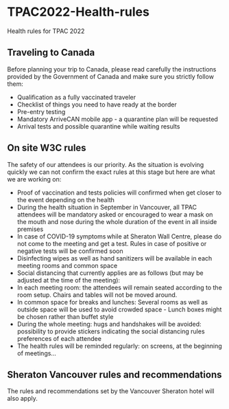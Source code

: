 # TPAC2022-Health-rules
Health rules for TPAC 2022

## Traveling to Canada
Before planning your trip to Canada, please read carefully the instructions provided by the Government of Canada and make sure you strictly follow them:<br/>
- Qualification as a fully vaccinated traveler
- Checklist of things you need to have ready at the border
- Pre-entry testing
- Mandatory ArriveCAN mobile app - a quarantine plan will be requested
- Arrival tests and possible quarantine while waiting results

## On site W3C rules<br/>
The safety of our attendees is our priority. As the situation is evolving quickly we can not confirm the exact rules at this stage but here are what we are working on:
- Proof of vaccination and tests policies will confirmed when get closer to the event depending  on the health 
- During the health situation in September in Vancouver, all TPAC attendees will be mandatory asked or encouraged to wear a mask on the mouth and nose during the whole duration of the event in all inside premises
- In case of COVID-19 symptoms while at Sheraton Wall Centre, please do not come to the meeting and get a test. Rules in case of positive or negative tests will be confirmed soon
- Disinfecting wipes as well as hand sanitizers will be available in each meeting rooms and common space
- Social distancing that currently applies are as follows (but may be adjusted at the time of the meeting):
- In each meeting room: the attendees will remain seated according to the room setup. Chairs and tables will not be moved around. 
- In common space for breaks and lunches: Several rooms as well as outside space will be used to avoid crowded space - Lunch boxes might be chosen rather than buffet style
- During the whole meeting: hugs and handshakes will be avoided: possibility to provide stickers indicating the social distancing rules preferences of each attendee
- The health rules will be reminded regularly: on screens, at the beginning of meetings…

## Sheraton Vancouver rules and recommendations<br/>
The rules and recommendations set by the Vancouver Sheraton hotel will also apply. 

